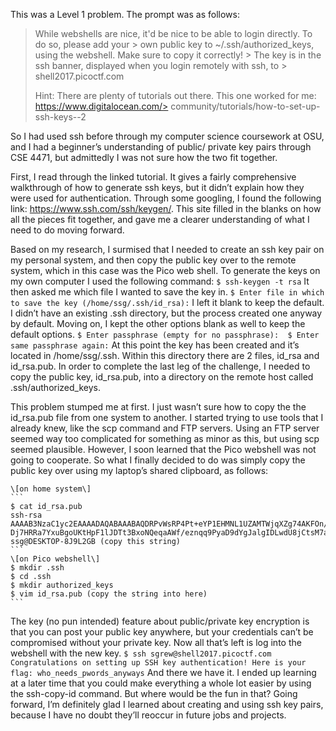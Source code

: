This was a Level 1 problem. The prompt was as follows: 

> While webshells are nice, it'd be nice to be able to login directly. To do so, please add your > own public key to ~/.ssh/authorized_keys, using the webshell. Make sure to copy it correctly! > The key is in the ssh banner, displayed when you login remotely with ssh, to > shell2017.picoctf.com
>
> Hint:
> There are plenty of tutorials out there. This one worked for me: https://www.digitalocean.com/> community/tutorials/how-to-set-up-ssh-keys--2

So I had used ssh before through my computer science coursework at OSU, and I had a beginner’s understanding of public/ private key pairs through CSE 4471, but admittedly I was not sure how the two fit together. 

First, I read through the linked tutorial. It gives a fairly comprehensive walkthrough of how to generate ssh keys, but it didn’t explain how they were used for authentication. Through some googling, I found the following link: https://www.ssh.com/ssh/keygen/. This site filled in the blanks on how all the pieces fit together, and gave me a clearer understanding of what I need to do moving forward. 

Based on my research, I surmised that I needed to create an ssh key pair on my personal system, and then copy the public key over to the remote system, which in this case was the Pico web shell. To generate the keys on my own computer I used the following command:
	```
	$ ssh-keygen -t rsa
	```
It then asked me which file I wanted to save the key in.
	```
	$ Enter file in which to save the key (/home/ssg/.ssh/id_rsa):
	```
I left it blank to keep the default. I didn’t have an existing .ssh directory, but the process created one anyway by default. Moving on, I kept the other options blank as well to keep the default options.
	```
	$ Enter passphrase (empty for no passphrase): 
	$ Enter same passphrase again:
	```
At this point the key has been created and it’s located in /home/ssg/.ssh. Within this directory there are 2 files, id_rsa and id_rsa.pub. In order to complete the last leg of the challenge, I needed to copy the public key, id_rsa.pub, into a directory on the remote host called .ssh/authorized_keys. 

This problem stumped me at first. I just wasn’t sure how to copy the the id_rsa.pub file from one system to another. I started trying to use tools that I already knew, like the scp command and FTP servers. Using an FTP server seemed way too complicated for something as minor as this, but using scp seemed plausible. However, I soon learned that the Pico webshell was not going to cooperate. So what I finally decided to do was simply copy the public key over using my laptop’s shared clipboard, as follows:
	
	\[on home system\]
	```
	$ cat id_rsa.pub
	ssh-rsa AAAAB3NzaC1yc2EAAAADAQABAAABAQDRPvWsRP4Pt+eYP1EHMNL1UZAMTWjqXZg74AKFOn/	Dj7HRRa7YxuBgoUKtHpF1lJDTt3BxoNQeqaAWf/eznqq9PyaD9dYgJalgIDLwdU8jCtsM7aDX/G3qmNboM08ZG3W0ZEC9uQyuPXhjbPpR2v5jJNuLN8KIBCnrhIFb/NnXqxK64qI9rwafyMLvKu3t0RyAojCtNPEt1xvSWKor9+8+978iiPwWYQ/P3bLKg8dezgMxh3JpAp8WwWlQ4g3IiEbwYfhOZlmf6R7SKFPFXcW2t1EMCn793FMHiZ0Rn5Jlz4CSr/fpltvobUaCMtkLVvFdE1o5eincZHW0uY2UwkeX ssg@DESKTOP-8J9L2GB (copy this string)
	```
	\[on Pico webshell\]
	$ mkdir .ssh
	$ cd .ssh
	$ mkdir authorized_keys
	$ vim id_rsa.pub (copy the string into here)
	```
The key (no pun intended) feature about public/private key encryption is that you can post your public key anywhere, but your credentials can’t be compromised without your private key. Now all that’s left is log into the webshell with the new key. 
	```
	$ ssh sgrew@shell2017.picoctf.com
	Congratulations on setting up SSH key authentication!
	Here is your flag: who_needs_pwords_anyways
	```
And there we have it. I ended up learning at a later time that you could make everything a whole lot easier by using the ssh-copy-id command. But where would be the fun in that? Going forward, I’m definitely glad I learned about creating and using ssh key pairs, because I have no doubt they’ll reoccur in future jobs and projects. 

